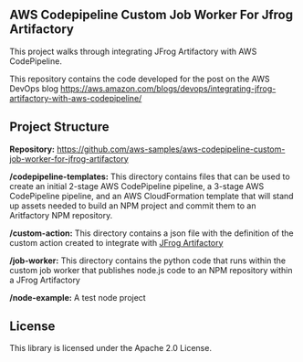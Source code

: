 ## AWS Codepipeline Custom Job Worker For Jfrog Artifactory

This project walks through integrating JFrog Artifactory with AWS CodePipeline.

This repository contains the code developed for the post on the AWS DevOps blog https://aws.amazon.com/blogs/devops/integrating-jfrog-artifactory-with-aws-codepipeline/

## Project Structure

**Repository:** https://github.com/aws-samples/aws-codepipeline-custom-job-worker-for-jfrog-artifactory 

**/codepipeline-templates:** This directory contains files that can be used to create an initial 2-stage AWS CodePipeline pipeline, a 3-stage AWS CodePipeline pipeline, and an AWS CloudFormation template that will stand up assets needed to build an NPM project and commit them to an Aritfactory NPM repository.

**/custom-action:** This directory contains a json file with the definition of the custom action created to integrate with [JFrog Artifactory](https://jfrog.com/artifactory/)

**/job-worker:** This directory contains the python code that runs within the custom job worker that publishes node.js code to an NPM repository within a JFrog Artifactory

**/node-example:** A test node project 
      
## License

This library is licensed under the Apache 2.0 License. 

